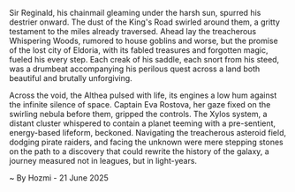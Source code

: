 
Sir Reginald, his chainmail gleaming under the harsh sun, spurred his destrier onward. The dust of the King's Road swirled around them, a gritty testament to the miles already traversed. Ahead lay the treacherous Whispering Woods, rumored to house goblins and worse, but the promise of the lost city of Eldoria, with its fabled treasures and forgotten magic, fueled his every step.  Each creak of his saddle, each snort from his steed, was a drumbeat accompanying his perilous quest across a land both beautiful and brutally unforgiving.

Across the void, the Althea pulsed with life, its engines a low hum against the infinite silence of space.  Captain Eva Rostova, her gaze fixed on the swirling nebula before them, gripped the controls.  The Xylos system, a distant cluster whispered to contain a planet teeming with a pre-sentient, energy-based lifeform, beckoned.  Navigating the treacherous asteroid field, dodging pirate raiders, and facing the unknown were mere stepping stones on the path to a discovery that could rewrite the history of the galaxy, a journey measured not in leagues, but in light-years.

~ By Hozmi - 21 June 2025
